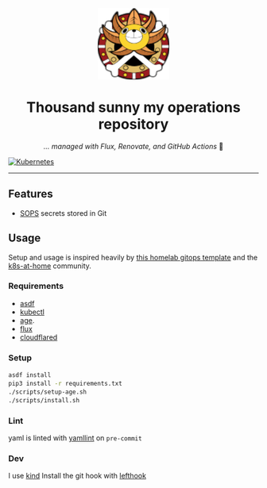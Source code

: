 <div align="center">

<img src="https://raw.githubusercontent.com/mrdotb/i/master/thousand-sunny.png" align="center" width="144px" height="144px" />

# Thousand sunny my operations repository
_... managed with Flux, Renovate, and GitHub Actions_ 🤖
<br />

</div>

[![Kubernetes](https://img.shields.io/badge/v1.28-blue?style=for-the-badge&logo=kubernetes&logoColor=white)](https://k3s.io/)&nbsp;&nbsp;&nbsp;

---

## Features

- [SOPS](https://github.com/mozilla/sops) secrets stored in Git

## Usage

Setup and usage is inspired heavily by [this homelab gitops template](https://github.com/onedr0p/flux-cluster-template) and the [k8s-at-home](https://github.com/k8s-at-home) community.

### Requirements

- [asdf](https://asdf-vm.com/)
- [kubectl](https://kubernetes.io/docs/reference/kubectl/)
- [age](https://github.com/FiloSottile/age).
- [flux](https://fluxcd.io/flux/installation/#install-the-flux-cli)
- [cloudflared](https://github.com/cloudflare/cloudflared)

### Setup

```sh
asdf install
pip3 install -r requirements.txt
./scripts/setup-age.sh
./scripts/install.sh
```

### Lint

yaml is linted with [yamllint](https://github.com/adrienverge/yamllint) on `pre-commit`

### Dev

I use [kind](https://kind.sigs.k8s.io/)
Install the git hook with [lefthook](https://github.com/evilmartians/lefthook/tree/master)
